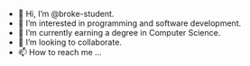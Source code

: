 - 👋 Hi, I’m @broke-student.
- 👀 I’m interested in programming and software development.
- 🌱 I’m currently earning a degree in Computer Science.  
- 💞️ I’m looking to collaborate.
- 📫 How to reach me ...

<!---
broke-student/broke-student is a ✨ special ✨ repository because its `README.md` (this file) appears on your GitHub profile.
You can click the Preview link to take a look at your changes.
--->
